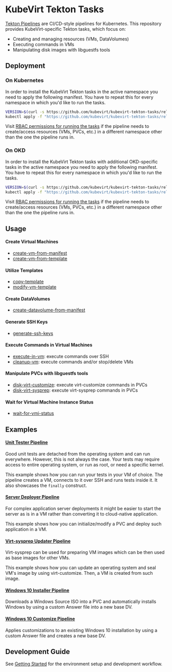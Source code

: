# KubeVirt Tekton Tasks

[Tekton Pipelines](https://github.com/tektoncd/pipeline) are CI/CD-style pipelines for Kubernetes.
This repository provides KubeVirt-specific Tekton tasks, which focus on:

- Creating and managing resources (VMs, DataVolumes)
- Executing commands in VMs
- Manipulating disk images with libguestfs tools

## Deployment

### On Kubernetes

In order to install the KubeVirt Tekton tasks in the active namespace you need to apply the following manifest.
You have to repeat this for every namespace in which you'd like to run the tasks.

```bash
VERSION=$(curl -s https://github.com/kubevirt/kubevirt-tekton-tasks/releases/latest | grep -o "v[0-9]\.[0-9]*\.[0-9]*")
kubectl apply -f "https://github.com/kubevirt/kubevirt-tekton-tasks/releases/download/${VERSION}/kubevirt-tekton-tasks-kubernetes.yaml"
```

Visit [RBAC permissions for running the tasks](docs/tasks-rbac-permissions.md) if the pipeline needs to create/access resources (VMs, PVCs, etc.) in a different namespace other than the one the pipeline runs in.

### On OKD

In order to install the KubeVirt Tekton tasks with additional OKD-specific tasks in the active namespace you need to apply the following manifest.
You have to repeat this for every namespace in which you'd like to run the tasks.

```bash
VERSION=$(curl -s https://github.com/kubevirt/kubevirt-tekton-tasks/releases/latest | grep -o "v[0-9]\.[0-9]*\.[0-9]*")
kubectl apply -f "https://github.com/kubevirt/kubevirt-tekton-tasks/releases/download/${VERSION}/kubevirt-tekton-tasks-okd.yaml"
```

Visit [RBAC permissions for running the tasks](docs/tasks-rbac-permissions.md) if the pipeline needs to create/access resources (VMs, PVCs, etc.) in a different namespace other than the one the pipeline runs in.


## Usage

#### Create Virtual Machines

- [create-vm-from-manifest](tasks/create-vm-from-manifest)
- [create-vm-from-template](tasks/create-vm-from-template)

#### Utilize Templates

- [copy-template](tasks/copy-template)
- [modify-vm-template](tasks/modify-vm-template)

#### Create DataVolumes

- [create-datavolume-from-manifest](tasks/create-datavolume-from-manifest)

#### Generate SSH Keys

- [generate-ssh-keys](tasks/generate-ssh-keys)

#### Execute Commands in Virtual Machines

- [execute-in-vm](tasks/execute-in-vm): execute commands over SSH
- [cleanup-vm](tasks/cleanup-vm): execute commands and/or stop/delete VMs

#### Manipulate PVCs with libguestfs tools

- [disk-virt-customize](tasks/disk-virt-customize): execute virt-customize commands in PVCs
- [disk-virt-sysprep](tasks/disk-virt-sysprep): execute virt-sysprep commands in PVCs

#### Wait for Virtual Machine Instance Status

- [wait-for-vmi-status](tasks/wait-for-vmi-status)

## Examples

#### [Unit Tester Pipeline](examples/pipelines/unit-tester) 

Good unit tests are detached from the operating system and can run everywhere.
However, this is not always the case. Your tests may require access to entire operating system, or run as root,
or need a specific kernel.

This example shows how you can run your tests in your VM of choice.
The pipeline creates a VM, connects to it over SSH and runs tests inside it.
It also showcases the `finally` construct.


#### [Server Deployer Pipeline](examples/pipelines/server-deployer)

For complex application server deployments it might be easier to start the server as is in a VM rather than converting it to cloud-native application.

This example shows how you can initialize/modify a PVC and deploy such application in a VM.

#### [Virt-sysprep Updater Pipeline](examples/pipelines/virt-sysprep-updater)

Virt-sysprep can be used for preparing VM images which can be then used as base images for other VMs.

This example shows how you can update an operating system and seal VM's image by using virt-customize.
Then, a VM is created from such image.

#### [Windows 10 Installer Pipeline](examples/pipelines/windows10-installer)

Downloads a Windows Source ISO into a PVC and automatically installs Windows by using a custom Answer file into a new base DV.

#### [Windows 10 Customize Pipeline](examples/pipelines/windows10-customize)

Applies customizations to an existing Windows 10 installation by using a custom Answer file and creates a new base DV.

## Development Guide

See [Getting Started](docs/getting-started.md) for the environment setup and development workflow.
